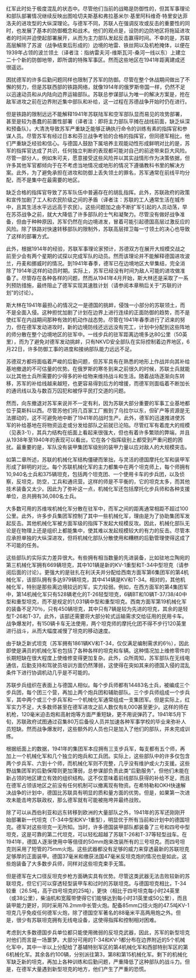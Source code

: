 红军此时处于极度混乱的状态中。尽管他们当前的战略是防御性的，但其军事理论和部队部署情况继续反映出图哈切夫斯基和弗拉基米尔·基里阿科维奇·特里安达菲洛夫的进攻型的大纵深理论。与德军不同，苏联人在强调反攻或反击的重要性的同时，也发展了基本的防御概念和战术。他们的观点是，设防的边防地区将拖延进攻者的时间并迫使起部署展开，从而为主力部队发起反击赢得时间。不幸的是，苏联高层解除了苏波（战争结束后形成的）边境的地雷、铁丝网以及机枪掩体，以便在1939年占领的波兰领土（译者注：指纳雷夫河-维斯瓦河-桑河一线以东）上建立二十个新的防御地带，即所谓的特殊军事区。然而这些地区在1941年距离建成还很遥远。

困扰德军的许多后勤问题同样也限制了苏军的防御。尽管在整个休战期间做出了不懈的努力，但是苏联西部的铁路网络，就像1914年的俄罗斯帝国一样，仍然不足以迅速动员和从内陆向边界运输部队。苏联总参谋部认为唯一的解决方案是，抢在敌军进攻之前在边界附近集中部队和补给，这一过程在苏德战争开始时仍在进行。

但是铁路的限制远远不能解释1941年苏联陆军和空军部队显而易见的攻势部署，甚至是较为愚蠢的前置性部署（译者注：即将主力部队平摊在战线前面，缺乏纵深和预备队）。大清洗导致苏军严重缺乏能够正确执行命令的训练有素的指挥官和参谋人员。尽管苏军有经过日本和芬兰战争考验的合格的指挥官，但同德军相比，他们严重缺乏经验和信心。与德国人鼓励下属培养主观能动性形成鲜明对比的是，苏军的指挥官达成了共识，任何独立判断的表现都可能对自己的前途带来巨大风险。尽管一部分人，例如朱可夫，愿意接受这些风险并以其实战情形作为决策依据，但许多其他军官都倾向于在不考虑当地情况或地形的情况下遵循教科书里的解决方案。此外，为了避免承担在进攻和防御上丢失领土的罪名，苏军通常在前线平均分配，而不是集中在最需要的地区。

缺乏合格的指挥官导致了苏军队伍中普遍存在的胡乱指挥。此外，苏联政府的政策和宣传加剧了工人和农民阶级之间的矛盾（译者注：苏联的工人通常生活在城市中，且其生活水平远远高于农民）。这些问题加之由不断扩军引起的人员动荡，早在苏芬战争之前，就大大降低了许多部队的士气和凝聚力。尽管没有做好战争准备，但由于种种原因，苏军仍然在向边境进发，冒着可能引起德国高层过激反应的风险。除了铁路对快速转移部队的限制外，苏联高层捍卫每一寸领土的决心也导致了这样的部署方式。

此外，根据1914年的经验，苏联军事理论家预计，苏德双方在展开大规模交战之前至少会有两个星期的试探以完成军队的动员。然而该理论并不能解释德国进攻波兰，丹麦和挪威时的情况。到1941年春季，德军已在边境地区大举集结，完全消除了1914年这样的动员时期。实际上，苏军已经没有时间为敌人可能的进攻做准备了。尽管存在各种各样的问题，然而从1941年4月开始，斯大林还是采取了一系列预防措施，最终阻止了德军实现其速胜计划（请参阅本章稍后关于“苏联的计划”的讨论）。 

斯大林在1941年最担心的情况之一是德国的挑衅，侵蚀一小部分的苏联领土，而不是全面入侵。这种担忧加剧了计划在边界上进行连续的正面防御的趋势，而不是使红军在内战期间那种有效的机动作战态势。尽管在1941年春季进行了迟来的努力，但在德军发动进攻时，新的边境防线还远远没有完工，计划中分配到这些阵地的师分散在整个边境地区的驻军中。一线步兵的驻军距离边境多达80公里（50英里），而为了避免对德军发动挑衅，只有NKVD安全部队在实际控制着边界地区，6月22日，许多防御工事的进度和接纳部队能力远远不足。

苏德双方都将面临着严峻的后勤问题，但苏军具有在熟悉的地形上作战并向其补给基地撤退的不可估量的优势。在俄罗斯的寒冬到来之前很久的时候，苏联士兵就能以比其他士兵所需要的少得多的补给物来维持战斗和生活。随着战场逐渐向东转移，苏军的补给线越来越短，也更容易得到后方的增援，而德军则面临着不断加长的通讯线以及与数百万囚犯和被俘平民打交道的问题。

然而，向东撤退对苏军来说并不一定有利，因为苏联大部分重要的军事工业基地都位于莫斯科以西。尽管苏他们将几百家工厂搬到了乌拉尔以东，但矿产等资源是无法挪动的，这不可避免地中断了1941年的战时生产。此外，德军的迅速推进使苏军的补给基地在将物资运走或分发给部队之前就已沦陷。尽管红军有着庞大的规模（见表3-1），其兵力结构在纸面上看起来很强大，但也有着许多繁琐的弊端，并且从1938年至1940年的表现可以看出，它在各个指挥级别上都受到严重问题的困扰。最重要的是，军队没有装甲集团军级别的装甲力量以应对敌人的大规模突击。

如第二章所述，苏联的机械化军结构僵硬而笨拙，与灵活的德国摩托化军和装甲军形成了鲜明的对比。每个苏联机械化军的主力都集中在两个坦克师上，每个师拥有10,940名士兵和375辆坦克，包括两个坦克团、一个使用卡车的步兵团，以及侦察，反坦克，防空，工兵和通讯营。这样的师是不平衡的，它的坦克太多，而其他技术装备又太少。因此为了弥补这一点，机械化军还包括摩托化步兵师和各种支援单位，总共拥有36,080名士兵。

大多数可用的苏维埃机械化军分散在驻军中，而军之间的距离通常相距不超过100公里。此外，许多步兵集团军控制了其中一些机械化军，理由是为了协助集团军发起反击。其他机械化军被方面军级的指挥下发起大规模反攻。因此，机械化部队无论是在物理上还是组织上都能集中，使其难以发起规模较大的有力的反击。尽管本应承担单独的大纵深进攻，但将机械化部队分散使用和糟糕的后勤管理使得这成了不可能的任务。

这些部队的实际实力差异很大。有些拥有相当数量的先进装备，比如驻地立陶宛的第三机械化军拥有669辆坦克，其中101辆是新的KV-1重型和T-34中型坦克（请参阅后面的讨论）。更强大的是驻扎在利沃夫并分配给西南方面军第6集团军的第4机械化军，该部队拥有多达979辆坦克，其中414辆是KV和T-34。相对的，其他机械化军，特别是那些离边境较远的军，实力较弱。例如，在西方面军的第4集团军中，第14机械化军只有528辆老化的T-26轻型坦克，6辆BT和10辆T-37/38/40中型和重型坦克，而不是规定的1,031辆中型和重型坦克。西南方面军第19机械化军的装备不足70％，只有450辆坦克，其中只有7辆是较为先进的坦克，其余的是轻型T-26和T-37。此外，该部还需要将大部分轮式运输需求交给征用的民用卡车。战争爆发时，有150辆卡车无法使用，两个坦克师的摩托化团不得不步行120英里进行战斗，从而大幅度减慢了坦克的移动速度。

由于缺乏新式坦克（苏军拥有1861辆KV和T-34，仅仅满足编制需求的6％），因此即使是满员的机械化军也包括了各种各样的坦克和车辆。这种情况加上维修零件的长期短缺在很大程度上使维修变得更加复杂。此外，众所周知，苏军部队在无线电通信，后勤支持和驾驶员培训方面仍然薄弱，这使得在突如其来的德国入侵的混乱条件下进行协调机动几乎是不可能的。

苏联步兵组织在表面上与德国人相似。每个步兵师都有14483名士兵，被编成三个步兵团，每个团三个营，再加上两个炮兵团和辅助部队。三个步兵师组成一个步兵军，其中两个或三个步兵军和一个机械化军通常组成一支集团军。但是实际上，红军实力不足，大多数师甚至在德军进攻之前人数仅有8,000甚至更少。这样的师在机枪，120毫米迫击炮和高射炮等方面严重短缺，更不用说弹药了。1941年5月下旬，苏联政府试图通过召集80万后备役人员并加速各种军事学校的毕业来弥补人员短缺。然而战争爆发时，这些额外的人员也只是加入了他们的部队，并未完成训练。

根据纸面上的数据，1941年的集团军本应拥有三支步兵军，每支都有五个师，再加上一个机械化军和几个独立的炮兵和工兵团。实际上，这些部队中的许多仅包含两个步兵军、六到十个师，而机械化军则不完整，几乎没有维护或火力支援。这些野战集团军的后勤保障则更加薄弱，总参谋部负责此类“后勤服务”，但他们未能在新占领的地区建立有效的组织结构。这不仅意味着前线部队获得的补给不足，而且在德军占领该地区之前没有任何机制可以撤离现有物资。在希特勒和OKH快速解决战争的计划中，德国比苏联具有明显的质和量方面的优势。但是，如果第一次进攻未能击垮苏联政权，那么德军就有可能被拖垮并最终战败。

除了可以从西伯利亚和远东转移到欧洲的大量部队之外，1941年的苏军还刚刚开始部署新一代坦克（T-34中型和KV-1重型），明显优于所有当前和计划中的德国坦克。德军对这些坦克一无所知。当时，许多德国装甲部队都装备了三号和四号中型坦克，这是可靠的第二代坦克，可以轻松超越了苏联T-26和T-37等轻型战车。在1941年，德国人逐渐使用中等倍径的50mm炮来改装所有的三号坦克。而四号坦克则采用了短管的75mm火炮。这些武器都没有足够的威力来穿透最新的苏联坦克足够厚的正面装甲。德国37毫米和缴获法国47毫米反坦克炮的情况也是如此，这些炮装备了大多数步兵师，同样对这些坦克束手无策。

但是德军在大口径反坦克步枪方面确实具有优势。尽管这类武器无法击败较新的苏联坦克，但它们可以穿透轻型装甲车和过时的苏联坦克。与德国坦克相比，T-34较重（26.5吨，高于四号坦克的25吨），更快（相比于四号坦克每小时24英里（或38公里），柴油机和宽履带使得它们能够达到每小时31英里或50公里），而且装甲能力更好，同时采用76.2mm中长管火炮。配备85mm口径火炮的47.5吨KV-1坦克几乎免疫任何德军火炮，除了德国空军著名的88毫米平高两用炮之外。但是，很少有苏联坦克拥有无线电设备，这使得指挥和控制相对困难。

考虑到大多数德国步兵单位都只能使用微弱的反坦克武器，因此，苏军的新型坦克对他们而言是一场噩梦。大部分可用的T-34和KV-1都分布在边界附近的5个机械化军中，其中一半以上分配给了基辅特别军区的第4机械化军和西部特别军区的第6机械化军。其余各约100辆，分别派往第3，第8和第15机械化军。剩下的机械化军缺乏新的坦克，再加上各种训练和后勤问题，严重降低了这种部队的战斗力。但是，在德军大量遇到新型坦克的地方，他们产生了严重的恐慌。  
